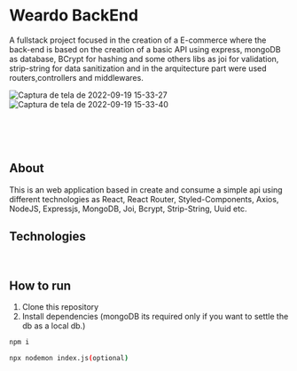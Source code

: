 # Weardo BackEnd

A fullstack project focused in the creation of a E-commerce where the back-end is based on the creation of a basic API using express, mongoDB as database, BCrypt for hashing and some others libs as joi for validation, strip-string for data sanitization and in the arquitecture part were used routers,controllers and middlewares.

![Captura de tela de 2022-09-19 15-33-27](https://user-images.githubusercontent.com/99501431/191090627-ab92bf84-8b66-4518-afbe-70ecf28e1752.png)
![Captura de tela de 2022-09-19 15-33-40](https://user-images.githubusercontent.com/99501431/191090652-400064df-3a84-4408-927f-e512c1ae6121.png)

 <p align="center">

   <br />
   <br />
   <br />
 </p>

## About

This is an web application based in create and consume a simple api using different technologies as React, React Router, Styled-Components, Axios, NodeJS, Expressjs, MongoDB, Joi, Bcrypt, Strip-String, Uuid etc.

## Technologies
<p>
  <img src="https://img.shields.io/badge/Express.js-000000?style=for-the-badge&logo=express&logoColor=white" alt=""/>
  <img src="https://img.shields.io/badge/json-5E5C5C?style=for-the-badge&logo=json&logoColor=white" alt=""/>
  <img src="https://img.shields.io/badge/JavaScript-323330?style=for-the-badge&logo=javascript&logoColor=F7DF1E" alt=""/>
  <img src="https://img.shields.io/badge/HTML5-E34F26?style=for-the-badge&logo=html5&logoColor=white" alt=""/>
  <img src="https://img.shields.io/badge/CSS3-1572B6?style=for-the-badge&logo=css3&logoColor=white" alt=""/>
  <img src="https://img.shields.io/badge/MongoDB-4EA94B?style=for-the-badge&logo=mongodb&logoColor=white" alt=""/>
  <img src="https://img.shields.io/badge/semantic%20ui%20react-35BDB2?style=for-the-badge&logo=semanticuireact&logoColor=white" alt=""/>
  <img src="https://img.shields.io/badge/React-20232A?style=for-the-badge&logo=react&logoColor=61DAFB" alt=""/>
  <img src="https://img.shields.io/badge/React_Router-CA4245?style=for-the-badge&logo=react-router&logoColor=white" alt=""/>
  <img src="https://img.shields.io/badge/styled--components-DB7093?style=for-the-badge&logo=styled-components&logoColor=white" alt=""/>
  <img src="https://img.shields.io/badge/Node.js-339933?style=for-the-badge&logo=nodedotjs&logoColor=white" alt=""/>
 </p>
 
 ## How to run

1. Clone this repository
2. Install dependencies (mongoDB its required only if you want to settle the db as a local db.)
```bash
npm i
```
```bash
npx nodemon index.js(optional)
```
